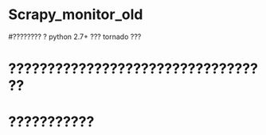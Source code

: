 # Scrapy_monitor_old
#???????? ? python 2.7+ ??? tornado ???
# ??????????????????????????????????
# ???????????
